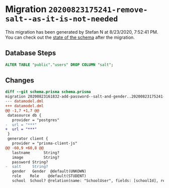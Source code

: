 # Migration `20200823175241-remove-salt--as-it-is-not-needed`

This migration has been generated by Stefan N at 8/23/2020, 7:52:41 PM.
You can check out the [state of the schema](./schema.prisma) after the migration.

## Database Steps

```sql
ALTER TABLE "public"."users" DROP COLUMN "salt";
```

## Changes

```diff
diff --git schema.prisma schema.prisma
migration 20200823161832-add-password--salt-and-gender..20200823175241-remove-salt--as-it-is-not-needed
--- datamodel.dml
+++ datamodel.dml
@@ -1,7 +1,7 @@
 datasource db {
   provider = "postgres"
-  url = "***"
+  url = "***"
 }
 generator client {
   provider = "prisma-client-js"
@@ -60,9 +60,8 @@
   lastname      String?
   image         String?
   password String?
-  salt     String?
   gender   Gender  @default(UNKOWN)
   role    Role    @default(STUDENT)
   school  School? @relation(name: "SchoolUser", fields: [schoolId], references: [id])
```


